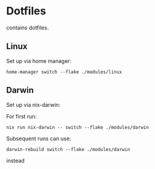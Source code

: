 # Dotfiles

contains dotfiles. 

## Linux
Set up via home manager:

```
home-manager switch --flake ./modules/linux
```

## Darwin
Set up via nix-darwin:

For first run:

```
nix run nix-darwin -- switch --flake ./modules/darwin
```

Subsequent runs can use:

```
darwin-rebuild switch --flake ./modules/darwin
```

instead
